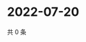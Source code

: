 # 2022-07-20

共 0 条

<!-- BEGIN WEIBO -->
<!-- 最后更新时间 Wed Jul 20 2022 05:00:45 GMT+0800 (China Standard Time) -->

<!-- END WEIBO -->
